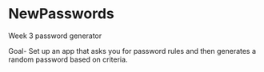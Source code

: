 # NewPasswords
Week 3 password generator

Goal-
Set up an app that asks you for password rules and then generates a random password based on criteria.
